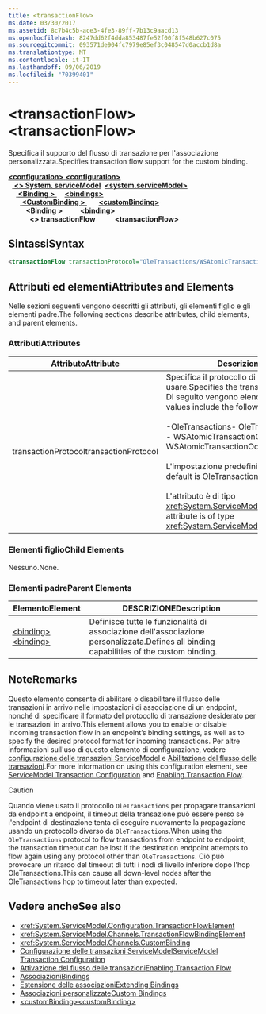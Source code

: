 ```yaml
---
title: <transactionFlow>
ms.date: 03/30/2017
ms.assetid: 8c7b4c5b-ace3-4fe3-89ff-7b13c9aacd13
ms.openlocfilehash: 8247dd62f4dda853487fe52f00f8f548b627c075
ms.sourcegitcommit: 093571de904fc7979e85ef3c048547d0accb1d8a
ms.translationtype: MT
ms.contentlocale: it-IT
ms.lasthandoff: 09/06/2019
ms.locfileid: "70399401"
---
```

# <a name="transactionflow"></a><span data-ttu-id="e2c0e-101">\<transactionFlow></span><span class="sxs-lookup"><span data-stu-id="e2c0e-101">\<transactionFlow></span></span>
<span data-ttu-id="e2c0e-102">Specifica il supporto del flusso di transazione per l'associazione personalizzata.</span><span class="sxs-lookup"><span data-stu-id="e2c0e-102">Specifies transaction flow support for the custom binding.</span></span>  
  
<span data-ttu-id="e2c0e-103">[ **\<configuration>** ](../configuration-element.md)</span><span class="sxs-lookup"><span data-stu-id="e2c0e-103">[**\<configuration>**](../configuration-element.md)</span></span>\
<span data-ttu-id="e2c0e-104">&nbsp;&nbsp;[ **\<> System. serviceModel**](system-servicemodel.md)</span><span class="sxs-lookup"><span data-stu-id="e2c0e-104">&nbsp;&nbsp;[**\<system.serviceModel>**](system-servicemodel.md)</span></span>\
<span data-ttu-id="e2c0e-105">&nbsp;&nbsp;&nbsp;&nbsp;[ **\<Binding >** ](bindings.md)</span><span class="sxs-lookup"><span data-stu-id="e2c0e-105">&nbsp;&nbsp;&nbsp;&nbsp;[**\<bindings>**](bindings.md)</span></span>\
<span data-ttu-id="e2c0e-106">&nbsp;&nbsp;&nbsp;&nbsp;&nbsp;&nbsp;[ **\<CustomBinding >** ](custombinding.md)</span><span class="sxs-lookup"><span data-stu-id="e2c0e-106">&nbsp;&nbsp;&nbsp;&nbsp;&nbsp;&nbsp;[**\<customBinding>**](custombinding.md)</span></span>\
<span data-ttu-id="e2c0e-107">&nbsp;&nbsp;&nbsp;&nbsp;&nbsp;&nbsp;&nbsp;&nbsp; **\<Binding >** </span><span class="sxs-lookup"><span data-stu-id="e2c0e-107">&nbsp;&nbsp;&nbsp;&nbsp;&nbsp;&nbsp;&nbsp;&nbsp;**\<binding>**</span></span>\
<span data-ttu-id="e2c0e-108">&nbsp;&nbsp;&nbsp;&nbsp;&nbsp;&nbsp;&nbsp;&nbsp;&nbsp;&nbsp; **\<> transactionFlow**</span><span class="sxs-lookup"><span data-stu-id="e2c0e-108">&nbsp;&nbsp;&nbsp;&nbsp;&nbsp;&nbsp;&nbsp;&nbsp;&nbsp;&nbsp;**\<transactionFlow>**</span></span>  
  
## <a name="syntax"></a><span data-ttu-id="e2c0e-109">Sintassi</span><span class="sxs-lookup"><span data-stu-id="e2c0e-109">Syntax</span></span>  
  
```xml  
<transactionFlow transactionProtocol="OleTransactions/WSAtomicTransactionOctober2004" />
```  
  
## <a name="attributes-and-elements"></a><span data-ttu-id="e2c0e-110">Attributi ed elementi</span><span class="sxs-lookup"><span data-stu-id="e2c0e-110">Attributes and Elements</span></span>  
 <span data-ttu-id="e2c0e-111">Nelle sezioni seguenti vengono descritti gli attributi, gli elementi figlio e gli elementi padre.</span><span class="sxs-lookup"><span data-stu-id="e2c0e-111">The following sections describe attributes, child elements, and parent elements.</span></span>  
  
### <a name="attributes"></a><span data-ttu-id="e2c0e-112">Attributi</span><span class="sxs-lookup"><span data-stu-id="e2c0e-112">Attributes</span></span>  
  
|<span data-ttu-id="e2c0e-113">Attributo</span><span class="sxs-lookup"><span data-stu-id="e2c0e-113">Attribute</span></span>|<span data-ttu-id="e2c0e-114">Descrizione</span><span class="sxs-lookup"><span data-stu-id="e2c0e-114">Description</span></span>|  
|---------------|-----------------|  
|<span data-ttu-id="e2c0e-115">transactionProtocol</span><span class="sxs-lookup"><span data-stu-id="e2c0e-115">transactionProtocol</span></span>|<span data-ttu-id="e2c0e-116">Specifica il protocollo di transazione da usare.</span><span class="sxs-lookup"><span data-stu-id="e2c0e-116">Specifies the transaction protocol to be used.</span></span> <span data-ttu-id="e2c0e-117">Di seguito vengono elencati i valori validi:</span><span class="sxs-lookup"><span data-stu-id="e2c0e-117">Valid values include the following:</span></span><br /><br /> <span data-ttu-id="e2c0e-118">-OleTransactions</span><span class="sxs-lookup"><span data-stu-id="e2c0e-118">-   OleTransactions</span></span><br /><span data-ttu-id="e2c0e-119">-   WSAtomicTransactionOctober2004</span><span class="sxs-lookup"><span data-stu-id="e2c0e-119">-   WSAtomicTransactionOctober2004</span></span><br /><br /> <span data-ttu-id="e2c0e-120">L'impostazione predefinita è OleTransactions.</span><span class="sxs-lookup"><span data-stu-id="e2c0e-120">The default is OleTransactions.</span></span><br /><br /> <span data-ttu-id="e2c0e-121">L'attributo è di tipo <xref:System.ServiceModel.TransactionProtocol>.</span><span class="sxs-lookup"><span data-stu-id="e2c0e-121">This attribute is of type <xref:System.ServiceModel.TransactionProtocol>.</span></span>|  
  
### <a name="child-elements"></a><span data-ttu-id="e2c0e-122">Elementi figlio</span><span class="sxs-lookup"><span data-stu-id="e2c0e-122">Child Elements</span></span>  
 <span data-ttu-id="e2c0e-123">Nessuno.</span><span class="sxs-lookup"><span data-stu-id="e2c0e-123">None.</span></span>  
  
### <a name="parent-elements"></a><span data-ttu-id="e2c0e-124">Elementi padre</span><span class="sxs-lookup"><span data-stu-id="e2c0e-124">Parent Elements</span></span>  
  
|<span data-ttu-id="e2c0e-125">Elemento</span><span class="sxs-lookup"><span data-stu-id="e2c0e-125">Element</span></span>|<span data-ttu-id="e2c0e-126">DESCRIZIONE</span><span class="sxs-lookup"><span data-stu-id="e2c0e-126">Description</span></span>|  
|-------------|-----------------|  
|[<span data-ttu-id="e2c0e-127">\<binding></span><span class="sxs-lookup"><span data-stu-id="e2c0e-127">\<binding></span></span>](../../../misc/binding.md)|<span data-ttu-id="e2c0e-128">Definisce tutte le funzionalità di associazione dell'associazione personalizzata.</span><span class="sxs-lookup"><span data-stu-id="e2c0e-128">Defines all binding capabilities of the custom binding.</span></span>|  
  
## <a name="remarks"></a><span data-ttu-id="e2c0e-129">Note</span><span class="sxs-lookup"><span data-stu-id="e2c0e-129">Remarks</span></span>  
 <span data-ttu-id="e2c0e-130">Questo elemento consente di abilitare o disabilitare il flusso delle transazioni in arrivo nelle impostazioni di associazione di un endpoint, nonché di specificare il formato del protocollo di transazione desiderato per le transazioni in arrivo.</span><span class="sxs-lookup"><span data-stu-id="e2c0e-130">This element allows you to enable or disable incoming transaction flow in an endpoint’s binding settings, as well as to specify the desired protocol format for incoming transactions.</span></span> <span data-ttu-id="e2c0e-131">Per altre informazioni sull'uso di questo elemento di configurazione, vedere [configurazione delle transazioni ServiceModel](../../../wcf/feature-details/servicemodel-transaction-configuration.md) e [Abilitazione del flusso delle transazioni](../../../wcf/feature-details/enabling-transaction-flow.md).</span><span class="sxs-lookup"><span data-stu-id="e2c0e-131">For more information on using this configuration element, see [ServiceModel Transaction Configuration](../../../wcf/feature-details/servicemodel-transaction-configuration.md) and [Enabling Transaction Flow](../../../wcf/feature-details/enabling-transaction-flow.md).</span></span>  
  
> [!CAUTION]
> <span data-ttu-id="e2c0e-132">Quando viene usato il protocollo `OleTransactions` per propagare transazioni da endpoint a endpoint, il timeout della transazione può essere perso se l'endpoint di destinazione tenta di eseguire nuovamente la propagazione usando un protocollo diverso da `OleTransactions`.</span><span class="sxs-lookup"><span data-stu-id="e2c0e-132">When using the `OleTransactions` protocol to flow transactions from endpoint to endpoint, the transaction timeout can be lost if the destination endpoint attempts to flow again using any protocol other than `OleTransactions`.</span></span> <span data-ttu-id="e2c0e-133">Ciò può provocare un ritardo del timeout di tutti i nodi di livello inferiore dopo l'hop OleTransactions.</span><span class="sxs-lookup"><span data-stu-id="e2c0e-133">This can cause all down-level nodes after the OleTransactions hop to timeout later than expected.</span></span>  
  
## <a name="see-also"></a><span data-ttu-id="e2c0e-134">Vedere anche</span><span class="sxs-lookup"><span data-stu-id="e2c0e-134">See also</span></span>

- <xref:System.ServiceModel.Configuration.TransactionFlowElement>
- <xref:System.ServiceModel.Channels.TransactionFlowBindingElement>
- <xref:System.ServiceModel.Channels.CustomBinding>
- [<span data-ttu-id="e2c0e-135">Configurazione delle transazioni ServiceModel</span><span class="sxs-lookup"><span data-stu-id="e2c0e-135">ServiceModel Transaction Configuration</span></span>](../../../wcf/feature-details/servicemodel-transaction-configuration.md)
- [<span data-ttu-id="e2c0e-136">Attivazione del flusso delle transazioni</span><span class="sxs-lookup"><span data-stu-id="e2c0e-136">Enabling Transaction Flow</span></span>](../../../wcf/feature-details/enabling-transaction-flow.md)
- [<span data-ttu-id="e2c0e-137">Associazioni</span><span class="sxs-lookup"><span data-stu-id="e2c0e-137">Bindings</span></span>](../../../wcf/bindings.md)
- [<span data-ttu-id="e2c0e-138">Estensione delle associazioni</span><span class="sxs-lookup"><span data-stu-id="e2c0e-138">Extending Bindings</span></span>](../../../wcf/extending/extending-bindings.md)
- [<span data-ttu-id="e2c0e-139">Associazioni personalizzate</span><span class="sxs-lookup"><span data-stu-id="e2c0e-139">Custom Bindings</span></span>](../../../wcf/extending/custom-bindings.md)
- [<span data-ttu-id="e2c0e-140">\<customBinding></span><span class="sxs-lookup"><span data-stu-id="e2c0e-140">\<customBinding></span></span>](custombinding.md)
